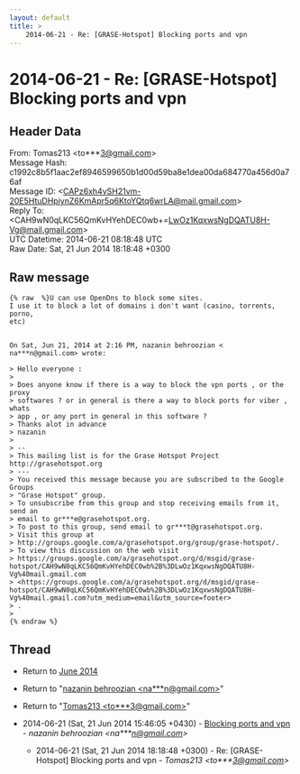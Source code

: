```yaml
---
layout: default
title: >
    2014-06-21 - Re: [GRASE-Hotspot] Blocking ports and vpn
---
```


# 2014-06-21 - Re: [GRASE-Hotspot] Blocking ports and vpn

## Header Data

From: Tomas213 \<to***3@gmail.com\><br>
Message Hash: c1992c8b5f1aac2ef8946599650b1d00d59ba8e1dea00da684770a456d0a76af<br>
Message ID: \<CAPz6xh4vSH21vm-20E5HtuDHpiynZ6KmApr5q6KtoYQtq6wrLA@mail.gmail.com\><br>
Reply To: \<CAH9wN0qLKC56QmKvHYehDEC0wb+=LwOz1KqxwsNgDQATU8H-Vg@mail.gmail.com\><br>
UTC Datetime: 2014-06-21 08:18:48 UTC<br>
Raw Date: Sat, 21 Jun 2014 18:18:48 +0300<br>

## Raw message

```
{% raw  %}U can use OpenDns to block some sites.
I use it to block a lot of domains i don't want (casino, torrents, porno,
etc)


On Sat, Jun 21, 2014 at 2:16 PM, nazanin behroozian <
na***n@gmail.com> wrote:

> Hello everyone :
>
> Does anyone know if there is a way to block the vpn ports , or the proxy
> softwares ? or in general is there a way to block ports for viber , whats
> app , or any port in general in this software ?
> Thanks alot in advance
> nazanin
>
> --
> This mailing list is for the Grase Hotspot Project http://grasehotspot.org
> ---
> You received this message because you are subscribed to the Google Groups
> "Grase Hotspot" group.
> To unsubscribe from this group and stop receiving emails from it, send an
> email to gr***e@grasehotspot.org.
> To post to this group, send email to gr***t@grasehotspot.org.
> Visit this group at
> http://groups.google.com/a/grasehotspot.org/group/grase-hotspot/.
> To view this discussion on the web visit
> https://groups.google.com/a/grasehotspot.org/d/msgid/grase-hotspot/CAH9wN0qLKC56QmKvHYehDEC0wb%2B%3DLwOz1KqxwsNgDQATU8H-Vg%40mail.gmail.com
> <https://groups.google.com/a/grasehotspot.org/d/msgid/grase-hotspot/CAH9wN0qLKC56QmKvHYehDEC0wb%2B%3DLwOz1KqxwsNgDQATU8H-Vg%40mail.gmail.com?utm_medium=email&utm_source=footer>
> .
>
{% endraw %}
```

## Thread

+ Return to [June 2014](/archive/2014/06)

+ Return to "[nazanin behroozian <na***n<span>@</span>gmail.com>](/authors/na___n_at_gmail_com)"
+ Return to "[Tomas213 <to***3<span>@</span>gmail.com>](/authors/to___3_at_gmail_com)"

+ 2014-06-21 (Sat, 21 Jun 2014 15:46:05 +0430) - [Blocking ports and vpn](/archive/2014/06/980fab560318d7a78b6accc9a7ae9917e376d54c30697834d9e5e350ae1ac1b2) - _nazanin behroozian \<na***n@gmail.com\>_
  + 2014-06-21 (Sat, 21 Jun 2014 18:18:48 +0300) - Re: [GRASE-Hotspot] Blocking ports and vpn - _Tomas213 \<to***3@gmail.com\>_

